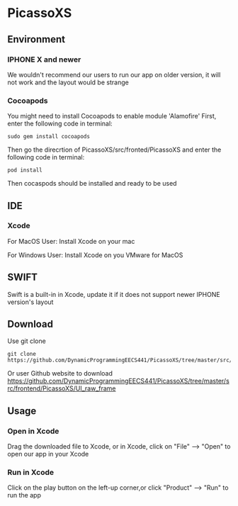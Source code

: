 # PicassoXS

## Environment
### IPHONE X and newer
We wouldn't recommend our users to run our app on older version, it will not work and the layout would be strange
### Cocoapods
You might need to install Cocoapods to enable module 'Alamofire'
First, enter the following code in terminal:

```shell
sudo gem install cocoapods
```

Then go the direcrtion of PicassoXS/src/fronted/PicassoXS and enter the following code in terminal:

```shell
pod install
```
Then cocaspods should be installed and ready to be used
## IDE
### Xcode
For MacOS User: Install Xcode on your mac

For Windows User: Install Xcode on you VMware for MacOS

## SWIFT
Swift is a built-in in Xcode, update it if it does not support newer IPHONE version's layout

## Download
Use git clone 

```shell
git clone https://github.com/DynamicProgrammingEECS441/PicassoXS/tree/master/src/frontend/PicassoXS/UI
```

Or user Github website to download https://github.com/DynamicProgrammingEECS441/PicassoXS/tree/master/src/frontend/PicassoXS/UI_raw_frame

## Usage
### Open in Xcode
Drag the downloaded file to Xcode, or in Xcode, click on "File" --> "Open" to open our app in your Xcode
### Run in Xcode
Click on the play button on the left-up corner,or click "Product" --> "Run" to run the app




